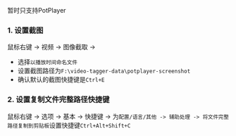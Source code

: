 暂时只支持PotPlayer

### 1. 设置截图

鼠标右键 -> 视频 -> 图像截取 ->
- 选择`以播放时间命名文件`
- 设置截图路径为`F:\video-tagger-data\potplayer-screenshot`
- 确认默认的截图快捷键是`Ctrl+E`

### 2. 设置复制文件完整路径快捷键

鼠标右键 -> 选项 -> 基本 -> 快捷键 -> 为`配置/语言/其他 -> 辅助处理 -> 将文件完整路径复制到剪贴板`设置快捷键`Ctrl+Alt+Shift+C`